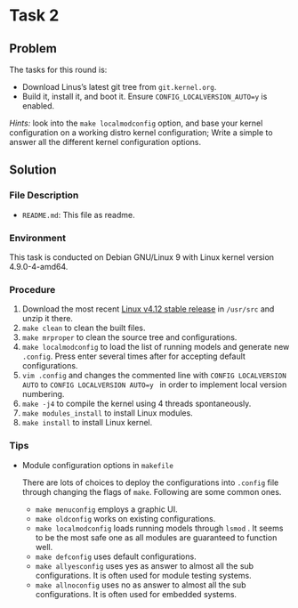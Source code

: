 # Task 2

## Problem

The tasks for this round is:
 - Download Linus’s latest git tree from `git.kernel.org`.
 - Build it, install it, and boot it. Ensure `CONFIG_LOCALVERSION_AUTO=y` is enabled.

*Hints:* look into the `make localmodconfig` option, and base your kernel configuration on a working distro kernel configuration; Write a simple to answer all the different kernel configuration options.



## Solution

### File Description

- `README.md`: This file as readme.


### Environment

This task is conducted on Debian GNU/Linux 9 with Linux kernel version 4.9.0-4-amd64.



### Procedure

1. Download the most recent [Linux v4.12 stable release](https://git.kernel.org/pub/scm/linux/kernel/git/stable/linux-stable.git/snapshot/linux-stable-4.12.14.tar.gz) in `/usr/src` and unzip it there. 
2. `make clean` to clean the built files.
3. `make mrproper` to clean the source tree and configurations.
4. `make localmodconfig` to load the list of running models and generate new `.config`. Press enter several times after for accepting default configurations.
5. `vim .config` and changes the commented line with `CONFIG LOCALVERSION AUTO` to `CONFIG LOCALVERSION AUTO=y ` in order to implement local version numbering.
6. `make -j4` to compile the kernel using 4 threads spontaneously.
7. `make modules_install` to install Linux modules.
8. `make install` to install Linux kernel.




### Tips

- Module configuration options in `makefile`

  There are lots of choices to deploy the configurations into `.config` file through changing the flags of `make`. Following are some common ones.

  - `make menuconfig` employs a graphic UI.
  - `make oldconfig` works on existing configurations.
  - `make localmodconfig` loads running models through `lsmod` . It seems to be the most safe one as all modules are guaranteed to function well. 
  - `make defconfig` uses default configurations.
  - `make allyesconfig` uses yes as answer to almost all the sub configurations. It is often used for module testing systems.
  - `make allnoconfig` uses no as answer to almost all the sub configurations. It is often used for embedded systems.
